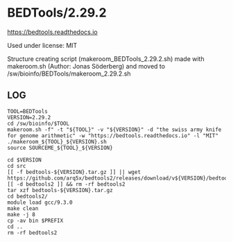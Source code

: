 BEDTools/2.29.2
===============

<https://bedtools.readthedocs.io>

Used under license:
MIT

Structure creating script (makeroom_BEDTools_2.29.2.sh) made with makeroom.sh (Author: Jonas Söderberg) and moved to /sw/bioinfo/BEDTools/makeroom_2.29.2.sh

LOG
---

    TOOL=BEDTools
    VERSION=2.29.2
    cd /sw/bioinfo/$TOOL
    makeroom.sh -f" -t "${TOOL}" -v "${VERSION}" -d "the swiss army knife for genome arithmetic" -w "https://bedtools.readthedocs.io" -l "MIT"
    ./makeroom_${TOOL}_${VERSION}.sh
    source SOURCEME_${TOOL}_${VERSION}

    cd $VERSION
    cd src
    [[ -f bedtools-${VERSION}.tar.gz ]] || wget https://github.com/arq5x/bedtools2/releases/download/v${VERSION}/bedtools-${VERSION}.tar.gz
    [[ -d bedtools2 ]] && rm -rf bedtools2
    tar xzf bedtools-${VERSION}.tar.gz 
    cd bedtools2/
    module load gcc/9.3.0
    make clean
    make -j 8
    cp -av bin $PREFIX
    cd ..
    rm -rf bedtools2 

